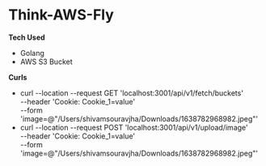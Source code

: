 # Think-AWS-Fly

**Tech Used**
* Golang 
* AWS S3 Bucket

**Curls**
* curl --location --request GET 'localhost:3001/api/v1/fetch/buckets' \
--header 'Cookie: Cookie_1=value' \
--form 'image=@"/Users/shivamsouravjha/Downloads/1638782968982.jpeg"'
* curl --location --request POST 'localhost:3001/api/v1/upload/image' \
--header 'Cookie: Cookie_1=value' \
--form 'image=@"/Users/shivamsouravjha/Downloads/1638782968982.jpeg"'